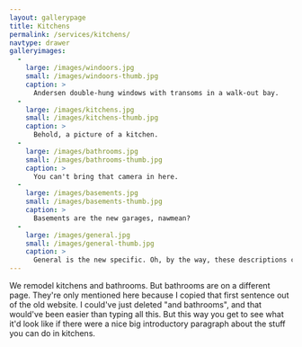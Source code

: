 ```yaml
---
layout: gallerypage
title: Kitchens
permalink: /services/kitchens/
navtype: drawer
galleryimages:
  -
    large: /images/windoors.jpg
    small: /images/windoors-thumb.jpg
    caption: >
      Andersen double-hung windows with transoms in a walk-out bay.
  -
    large: /images/kitchens.jpg
    small: /images/kitchens-thumb.jpg
    caption: >
      Behold, a picture of a kitchen.
  -
    large: /images/bathrooms.jpg
    small: /images/bathrooms-thumb.jpg
    caption: >
      You can't bring that camera in here.
  -
    large: /images/basements.jpg
    small: /images/basements-thumb.jpg
    caption: >
      Basements are the new garages, nawmean?
  -
    large: /images/general.jpg
    small: /images/general-thumb.jpg
    caption: >
      General is the new specific. Oh, by the way, these descriptions can be more than one line long.
---
```

We remodel kitchens and bathrooms. But bathrooms are on a different page. They're only mentioned here because I copied that first sentence out of the old website. I could've just deleted "and bathrooms", and that would've been easier than typing all this. But this way you get to see what it'd look like if there were a nice big introductory paragraph about the stuff you can do in kitchens.